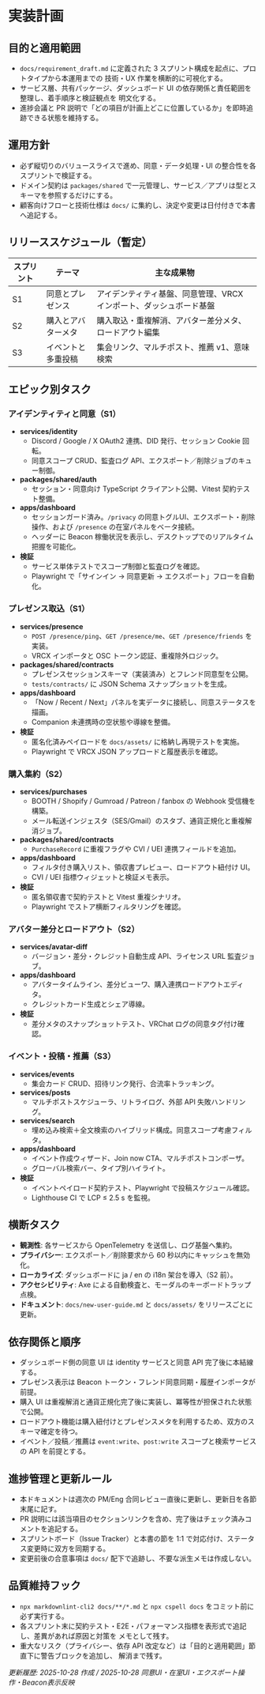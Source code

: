 # 実装計画

## 目的と適用範囲

- `docs/requirement_draft.md` に定義された 3 スプリント構成を起点に、プロトタイプから本運用までの
  技術・UX 作業を横断的に可視化する。
- サービス層、共有パッケージ、ダッシュボード UI の依存関係と責任範囲を整理し、着手順序と検証観点を
  明文化する。
- 進捗会議と PR 説明で「どの項目が計画上どこに位置しているか」を即時追跡できる状態を維持する。

## 運用方針

- 必ず縦切りのバリュースライスで進め、同意・データ処理・UI の整合性を各スプリントで検証する。
- ドメイン契約は `packages/shared` で一元管理し、サービス／アプリは型とスキーマを参照するだけにする。
- 顧客向けフローと技術仕様は `docs/` に集約し、決定や変更は日付付きで本書へ追記する。

## リリーススケジュール（暫定）

| スプリント | テーマ | 主な成果物 |
| --- | --- | --- |
| S1 | 同意とプレゼンス | アイデンティティ基盤、同意管理、VRCX インポート、ダッシュボード基盤 |
| S2 | 購入とアバターメタ | 購入取込・重複解消、アバター差分メタ、ロードアウト編集 |
| S3 | イベントと多重投稿 | 集会リンク、マルチポスト、推薦 v1、意味検索 |

## エピック別タスク

### アイデンティティと同意（S1）

- **services/identity**
  - Discord / Google / X OAuth2 連携、DID 発行、セッション Cookie 回転。
  - 同意スコープ CRUD、監査ログ API、エクスポート／削除ジョブのキュー制御。
- **packages/shared/auth**
  - セッション・同意向け TypeScript クライアント公開、Vitest 契約テスト整備。
- **apps/dashboard**
  - セッションガード済み。`/privacy` の同意トグルUI、エクスポート・削除操作、および `/presence` の在室パネルをベータ接続。
  - ヘッダーに Beacon 稼働状況を表示し、デスクトップでのリアルタイム把握を可能化。
- **検証**
  - サービス単体テストでスコープ制御と監査ログを確認。
  - Playwright で「サインイン → 同意更新 → エクスポート」フローを自動化。

### プレゼンス取込（S1）

- **services/presence**
  - `POST /presence/ping`、`GET /presence/me`、`GET /presence/friends` を実装。
  - VRCX インポータと OSC トークン認証、重複除外ロジック。
- **packages/shared/contracts**
  - プレゼンスセッションスキーマ（実装済み）とフレンド同意型を公開。
  - `tests/contracts/` に JSON Schema スナップショットを生成。
- **apps/dashboard**
  - 「Now / Recent / Next」パネルを実データに接続し、同意ステータスを描画。
  - Companion 未連携時の空状態や導線を整備。
- **検証**
  - 匿名化済みペイロードを `docs/assets/` に格納し再現テストを実施。
  - Playwright で VRCX JSON アップロードと履歴表示を確認。

### 購入集約（S2）

- **services/purchases**
  - BOOTH / Shopify / Gumroad / Patreon / fanbox の Webhook 受信機を構築。
  - メール転送インジェスタ（SES/Gmail）のスタブ、通貨正規化と重複解消ジョブ。
- **packages/shared/contracts**
  - `PurchaseRecord` に重複フラグや CVI / UEI 連携フィールドを追加。
- **apps/dashboard**
  - フィルタ付き購入リスト、領収書プレビュー、ロードアウト紐付け UI。
  - CVI / UEI 指標ウィジェットと検証メモ表示。
- **検証**
  - 匿名領収書で契約テストと Vitest 重複シナリオ。
  - Playwright でストア横断フィルタリングを確認。

### アバター差分とロードアウト（S2）

- **services/avatar-diff**
  - バージョン・差分・クレジット自動生成 API、ライセンス URL 監査ジョブ。
- **apps/dashboard**
  - アバタータイムライン、差分ビューワ、購入連携ロードアウトエディタ。
  - クレジットカード生成とシェア導線。
- **検証**
  - 差分メタのスナップショットテスト、VRChat ログの同意タグ付け確認。

### イベント・投稿・推薦（S3）

- **services/events**
  - 集会カード CRUD、招待リンク発行、合流率トラッキング。
- **services/posts**
  - マルチポストスケジューラ、リトライログ、外部 API 失敗ハンドリング。
- **services/search**
  - 埋め込み検索＋全文検索のハイブリッド構成。同意スコープ考慮フィルタ。
- **apps/dashboard**
  - イベント作成ウィザード、Join now CTA、マルチポストコンポーザ。
  - グローバル検索バー、タイプ別ハイライト。
- **検証**
  - イベントペイロード契約テスト、Playwright で投稿スケジュール確認。
  - Lighthouse CI で LCP ≤ 2.5 s を監視。

## 横断タスク

- **観測性**: 各サービスから OpenTelemetry を送信し、ログ基盤へ集約。
- **プライバシー**: エクスポート／削除要求から 60 秒以内にキャッシュを無効化。
- **ローカライズ**: ダッシュボードに ja / en の i18n 架台を導入（S2 前）。
- **アクセシビリティ**: Axe による自動検査と、モーダルのキーボードトラップ点検。
- **ドキュメント**: `docs/new-user-guide.md` と `docs/assets/` をリリースごとに更新。

## 依存関係と順序

- ダッシュボード側の同意 UI は identity サービスと同意 API 完了後に本結線する。
- プレゼンス表示は Beacon トークン・フレンド同意同期・履歴インポータが前提。
- 購入 UI は重複解消と通貨正規化完了後に実装し、冪等性が担保された状態で公開。
- ロードアウト機能は購入紐付けとプレゼンスメタを利用するため、双方のスキーマ確定を待つ。
- イベント／投稿／推薦は `event:write`、`post:write` スコープと検索サービスの API を前提とする。

## 進捗管理と更新ルール

- 本ドキュメントは週次の PM/Eng 合同レビュー直後に更新し、更新日を各節末尾に記す。
- PR 説明には該当項目のセクションリンクを含め、完了後はチェック済みコメントを追記する。
- スプリントボード（Issue Tracker）と本書の節を 1:1 で対応付け、ステータス変更時に双方を同期する。
- 変更前後の合意事項は `docs/` 配下で追跡し、不要な派生メモは作成しない。

## 品質維持フック

- `npx markdownlint-cli2 docs/**/*.md` と `npx cspell docs` をコミット前に必ず実行する。
- 各スプリント末に契約テスト・E2E・パフォーマンス指標を表形式で追記し、差異があれば原因と対策を
  メモとして残す。
- 重大なリスク（プライバシー、依存 API 改定など）は「目的と適用範囲」節直下に警告ブロックを追加し、
  解消まで残す。

*更新履歴: 2025-10-28 作成 / 2025-10-28 同意UI・在室UI・エクスポート操作・Beacon表示反映*
